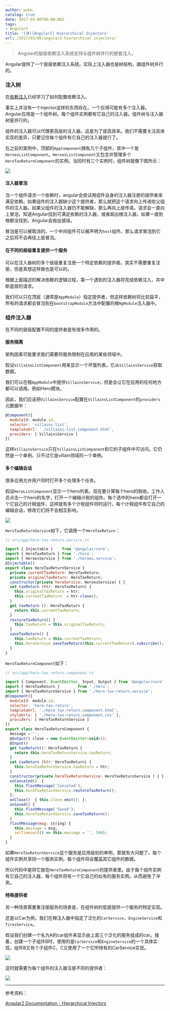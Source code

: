 ```yaml
---
author: wukn
catalog: true
date: 2017-03-06T00:00:00Z
tags:
- Angular2
title: '[译][Angular2] Hierarchical Injectors'
url: /2017/03/06/angular2-hierarchical-injectors/
---
```


> Angular的层级依赖注入系统支持与组件树并行的嵌套注入。

<!--more-->

Angular提供了一个层级依赖注入系统。实际上注入器也是树结构，跟组件树并行的。

### 注入树

在[依赖注入](https://wukn.github.io/2016/12/24/angular2-dependency-injection/)已经学习了如何配置依赖注入。

事实上并没有一个injector这样的东西存在。一个应用可能有多个注入器。Angular应用是一个组件树。每个组件实例都有它自己的注入器。组件树与注入器树是并行的。

组件的注入器可以代理更高层的注入器。这是为了提高效率。我们不需要关注具体实现的差异，只要记住每个组件有它自己的注入器就行了。

在之前的案例中，顶部的`AppComponent`拥有几个子组件，其中一个是`HeroesListComponent`。`HeroesListComponent`又包含并管理多个`HeroTaxReturnComponent`的实例。当同时有三个实例时，组件树就像下图所示：

![](/img/post/angular2/hierarchical-injectors/component-hierarchy.png)

#### 注入器冒泡

当一个组件请求一个依赖时，angular会尝试用组件自身的注入器注册的提供者来满足依赖。如果组件的注入器缺少这个提供者，那么就把这个请求向上传递给父组件的注入器。如果父组件的注入器仍不能解缺，那么再向上层传递。请求会一直向上冒泡，知道Angular找到可满足依赖的注入器，或者超出根注入器。如果一直到根都没找到，Angular会抛出错误。

冒泡是可以被取消的。一个中间组件可以被声明为`host`组件。那么请求冒泡到它之后将不会再往上层冒泡。

#### 在不同的层级重复提供一个服务

可以在注入器树的多个层级重复注册一个特定依赖的提供者。其实不需要重复注册，但是真想这样做也是可以的。

根据上面描述的解决依赖的逻辑过程，第一个遇到的注入器将完成依赖注入，并中断底层的请求。

我们可以只在顶层（通常是`AppModule`）指定提供者，但这样依赖树将比较扁平，所有的请求都会冒泡到在`bootstrapModule`方法中配置的根`NgModule`注入器中。

### 组件注入器

在不同的层级配置不同的提供者是有很多作用的。

#### 服务隔离

架构因素可能要求我们需要将服务限制在应用的某些领域中。

假设`VillainsListComponent`用来显示一个坏蛋列表。它从`VillainsService`获取数据。

我们可以在根`AppModule`中提供`VillainsService`，但是会让它在应用的任何地方都可以调用。例如Hero模块。

因此，我们应该把`VillainsService`配置在`VillainsListComponent`的`providers`元数据中：

```js
@Component({
  moduleId: module.id,
  selector: 'villains-list',
  templateUrl: './villains-list.component.html',
  providers: [ VillainsService ]
})
```

这样`VillainsService`只在`VillainsListComponent`和它的子组件中可访问。它仍然是一个单例，只不过它是villain领域的一个单例。

#### 多个编辑会话

很多应用允许用户同时打开多个处理多个任务。

假设`HeroListComponent`显示一个hero列表。现在要计算每个hero的税收。工作人员点击一个hero的名字，打开一个编辑计税的组件。每个选中的hero都会打开一个它自己的计税组件，这样就有多个计税组件同时运行。每个计税组件有它自己的编辑会话，修改它们将不会相互影响。

![](/img/post/angular2/hierarchical-injectors/hid-heroes-anim.gif)

`HeroTaxReturnService`如下，它调用一个`HeroTaxReturn`：

```js
// src/app/hero-tax-return.service.ts

import { Injectable }    from '@angular/core';
import { HeroTaxReturn } from './hero';
import { HeroesService } from './heroes.service';
@Injectable()
export class HeroTaxReturnService {
  private currentTaxReturn: HeroTaxReturn;
  private originalTaxReturn: HeroTaxReturn;
  constructor(private heroService: HeroesService) { }
  set taxReturn (htr: HeroTaxReturn) {
    this.originalTaxReturn = htr;
    this.currentTaxReturn  = htr.clone();
  }
  get taxReturn (): HeroTaxReturn {
    return this.currentTaxReturn;
  }
  restoreTaxReturn() {
    this.taxReturn = this.originalTaxReturn;
  }
  saveTaxReturn() {
    this.taxReturn = this.currentTaxReturn;
    this.heroService.saveTaxReturn(this.currentTaxReturn).subscribe();
  }
}
```

`HeroTaxReturnComponent`如下：

```js
// src/app/hero-tax-return.component.ts

import { Component, EventEmitter, Input, Output } from '@angular/core';
import { HeroTaxReturn }        from './hero';
import { HeroTaxReturnService } from './hero-tax-return.service';
@Component({
  moduleId: module.id,
  selector: 'hero-tax-return',
  templateUrl: './hero-tax-return.component.html',
  styleUrls: [ './hero-tax-return.component.css' ],
  providers: [ HeroTaxReturnService ]
})
export class HeroTaxReturnComponent {
  message = '';
  @Output() close = new EventEmitter<void>();
  @Input()
  get taxReturn(): HeroTaxReturn {
    return this.heroTaxReturnService.taxReturn;
  }
  set taxReturn (htr: HeroTaxReturn) {
    this.heroTaxReturnService.taxReturn = htr;
  }
  constructor(private heroTaxReturnService: HeroTaxReturnService ) { }
  onCanceled()  {
    this.flashMessage('Canceled');
    this.heroTaxReturnService.restoreTaxReturn();
  };
  onClose()  { this.close.emit(); };
  onSaved() {
    this.flashMessage('Saved');
    this.heroTaxReturnService.saveTaxReturn();
  }
  flashMessage(msg: string) {
    this.message = msg;
    setTimeout(() => this.message = '', 500);
  }
}
```

如果`HeroTaxReturnService`这个服务是应用级别的单例，那就有大问题了。每个组件实例共享同一个服务实例。每个组件将会覆盖其它组件的数据。

所以代码中是将它放在`HeroTaxReturnComponent`的提供者里。由于每个组件实例有它自己的注入器，每个组件将有一个它自己的似有的服务实例。从而避免了冲突。

#### 特殊提供者

另一种场景需要重注册服务的场景是，在组件树的低层提供一个服务的特定实现。

还是以Car为例，我们在根注入器中指定了泛化的`CarService`，`EngineService`和`TiresService`。

假设我们创建一个名为A的car组件来显示由上面三个泛化的服务组成的car。接着，创建一个子组件B时，使用的是`CarService`和`EngineService`的一个具体实现。组件B又有个子组件C，C又使用了一个它所特有的CarService实现。

![](/img/post/angular2/hierarchical-injectors/car-components.png)

这时就需要为每个组件的注入器注册不同的提供者：

![](/img/post/angular2/hierarchical-injectors/injector-tree.png)

---

参考资料：

[Angular2 Documentation - Hierarchical Injectors](https://angular.io/docs/ts/latest/guide/hierarchical-dependency-injection.html)
